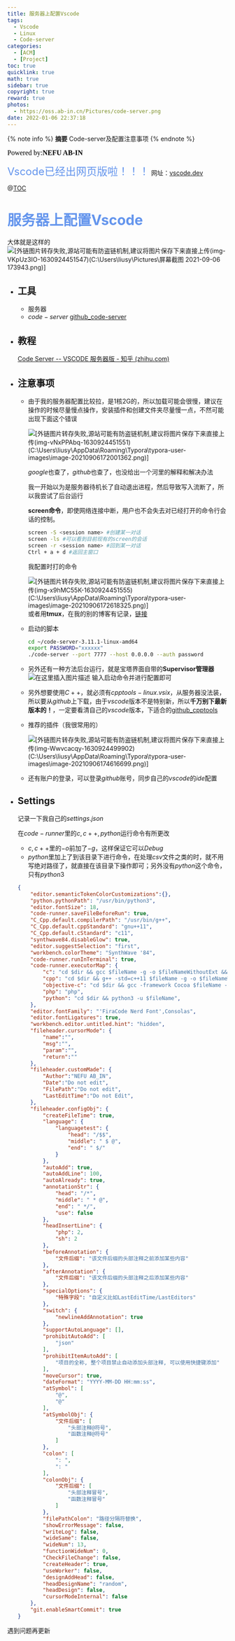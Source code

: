 ```yaml
---
title: 服务器上配置Vscode
tags:
  - Vscode
  - Linux
  - Code-server
categories:
  - [ACM]
  - [Project]
toc: true
quicklink: true
math: true
sidebar: true
copyright: true
reward: true
photos:
  - https://oss.ab-in.cn/Pictures/code-server.png
date: 2022-01-06 22:37:18
---
```


{% note info %}
**摘要**
Code-server及配置注意事项
{% endnote %}
<!-- more -->


<font color=#000000	size=3 face=楷体>Powered by:**NEFU AB-IN**</font>


<font color=#6495ED size=5>Vscode已经出网页版啦！！！</font>
网址：[vscode.dev](https://vscode.dev/)

@[TOC](文章目录)	
# <font color=#6495ED size=6>服务器上配置Vscode</font>

大体就是这样的![\[外链图片转存失败,源站可能有防盗链机制,建议将图片保存下来直接上传(img-VKpUz3IO-1630924451547)(C:\Users\liusy\Pictures\屏幕截图 2021-09-06 173943.png)\]](https://img-blog.csdnimg.cn/6da5836558404889a02acd28ba17caa5.png?x-oss-process=image/watermark,type_ZHJvaWRzYW5zZmFsbGJhY2s,shadow_50,text_Q1NETiBATkVGVSBBQl9JTg==,size_20,color_FFFFFF,t_70,g_se,x_16)


* ## 工具

  * 服务器 
  * $code-server$ [github_code-server](https://github.com/cdr/code-server)

* ## 教程

  [Code Server -- VSCODE 服务器版 - 知乎 (zhihu.com)](https://zhuanlan.zhihu.com/p/62570740?utm_oi=41299306610688)

* ## 注意事项

  * 由于我的服务器配置比较拉，是1核2G的，所以加载可能会很慢，建议在操作的时候尽量慢点操作，安装插件和创建文件夹尽量慢一点，不然可能出现下面这个错误

    ![\[外链图片转存失败,源站可能有防盗链机制,建议将图片保存下来直接上传(img-vNxPPAbq-1630924451551)(C:\Users\liusy\AppData\Roaming\Typora\typora-user-images\image-20210906172001362.png)\]](https://img-blog.csdnimg.cn/2a62f87f7d17468e857a362497120fa8.png)


    $google$也查了，$github$也查了，也没给出一个河里的解释和解决办法

    我一开始以为是服务器待机长了自动退出进程，然后导致写入流断了，所以我尝试了后台运行

    

    **screen命令**，即使网络连接中断，用户也不会失去对已经打开的命令行会话的控制。
    

    ```bash
    screen -S <session name> #创建某一对话
    screen -ls #可以看到目前现有的screen的会话
    screen -r <session name> #回到某一对话
    Ctrl + a + d #返回主窗口
    ```

    我配置时打的命令

    ![\[外链图片转存失败,源站可能有防盗链机制,建议将图片保存下来直接上传(img-x9hMC55K-1630924451555)(C:\Users\liusy\AppData\Roaming\Typora\typora-user-images\image-20210906172618325.png)\]](https://img-blog.csdnimg.cn/fadf2f6342104e7e832fd951e081b659.png?x-oss-process=image/watermark,type_ZHJvaWRzYW5zZmFsbGJhY2s,shadow_50,text_Q1NETiBATkVGVSBBQl9JTg==,size_20,color_FFFFFF,t_70,g_se,x_16)
	或者用**tmux**，在我的别的博客有记录，[链接](https://blog.csdn.net/qq_45859188/article/details/116903399)

  * 启动的脚本
  

	```bash
	cd ~/code-server-3.11.1-linux-amd64
	export PASSWORD="xxxxxx"
	./code-server --port 7777 --host 0.0.0.0 --auth password
	```

  * 另外还有一种方法后台运行，就是宝塔界面自带的**Supervisor管理器**
  ![在这里插入图片描述](https://img-blog.csdnimg.cn/07ce358861874e1e9eb22f31ea649ea7.png?x-oss-process=image/watermark,type_ZHJvaWRzYW5zZmFsbGJhY2s,shadow_50,text_Q1NETiBATkVGVSBBQi1JTg==,size_20,color_FFFFFF,t_70,g_se,x_16)
	 输入启动命令并进行配置即可

  * 另外想要使用$C++$，就必须有$cpptools-linux.vsix$，从服务器没法装，所以要从$github$上下载，由于$vscode$版本不是特别新，所以**千万别下最新版本的！**，一定要看清自己的$vscode$版本，下适合的[github_cpptools](https://github.com/microsoft/vscode-cpptools/releases)

  * 推荐的插件（我很常用的）

    ![\[外链图片转存失败,源站可能有防盗链机制,建议将图片保存下来直接上传(img-Wwvcacqy-1630924499902)(C:\Users\liusy\AppData\Roaming\Typora\typora-user-images\image-20210906174616699.png)\]](https://img-blog.csdnimg.cn/498de183245742f4a596099508c73a9b.png?x-oss-process=image/watermark,type_ZHJvaWRzYW5zZmFsbGJhY2s,shadow_50,text_Q1NETiBATkVGVSBBQl9JTg==,size_11,color_FFFFFF,t_70,g_se,x_16)


    

  * 还有账户的登录，可以登录$github$账号，同步自己的$vscode$的$ide$配置

    

* ## Settings

  记录一下我自己的$settings.json$

  在$code-runner$里的$c,c++,python$运行命令有所更改

  * $c,c++$里的$-o$前加了$-g$，这样保证它可以$Debug$
  * $python$里加上了到该目录下进行命令，在处理$csv$文件之类的时，就不用写绝对路径了，就直接在该目录下操作即可；另外没有$python$这个命令，只有$python3$

  ```json
  {
      "editor.semanticTokenColorCustomizations":{},
      "python.pythonPath": "/usr/bin/python3",
      "editor.fontSize": 18,
      "code-runner.saveFileBeforeRun": true,
      "C_Cpp.default.compilerPath": "/usr/bin/g++",
      "C_Cpp.default.cppStandard": "gnu++11",
      "C_Cpp.default.cStandard": "c11",
      "synthwave84.disableGlow": true,
      "editor.suggestSelection": "first",
      "workbench.colorTheme": "SynthWave '84",
      "code-runner.runInTerminal": true,
      "code-runner.executorMap": {
          "c": "cd $dir && gcc $fileName -g -o $fileNameWithoutExt && $dir$fileNameWithoutExt",
          "cpp": "cd $dir && g++ -std=c++11 $fileName -g -o $fileNameWithoutExt && $dir$fileNameWithoutExt",
          "objective-c": "cd $dir && gcc -framework Cocoa $fileName -o $fileNameWithoutExt && $dir$fileNameWithoutExt",
          "php": "php",
          "python": "cd $dir && python3 -u $fileName",
      },
      "editor.fontFamily": "'FiraCode Nerd Font',Consolas",
      "editor.fontLigatures": true,
      "workbench.editor.untitled.hint": "hidden",
      "fileheader.cursorMode": {
          "name":"",
          "msg":"",
          "param":"",
          "return":""
      },
      "fileheader.customMade": {
          "Author":"NEFU AB_IN",
          "Date":"Do not edit",
          "FilePath":"Do not edit",
          "LastEditTime":"Do not Edit",
      },
      "fileheader.configObj": {
          "createFileTime": true,
          "language": {
              "languagetest": {
                  "head": "/$$",
                  "middle": " $ @",
                  "end": " $/"
              }
          },
          "autoAdd": true,
          "autoAddLine": 100,
          "autoAlready": true,
          "annotationStr": {
              "head": "/*",
              "middle": " * @",
              "end": " */",
              "use": false
          },
          "headInsertLine": {
              "php": 2,
              "sh": 2
          },
          "beforeAnnotation": {
              "文件后缀": "该文件后缀的头部注释之前添加某些内容"
          },
          "afterAnnotation": {
              "文件后缀": "该文件后缀的头部注释之后添加某些内容"
          },
          "specialOptions": {
              "特殊字段": "自定义比如LastEditTime/LastEditors"
          },
          "switch": {
              "newlineAddAnnotation": true
          },
          "supportAutoLanguage": [],
          "prohibitAutoAdd": [
              "json"
          ],
          "prohibitItemAutoAdd": [
              "项目的全称, 整个项目禁止自动添加头部注释, 可以使用快捷键添加"
          ],
          "moveCursor": true,
          "dateFormat": "YYYY-MM-DD HH:mm:ss",
          "atSymbol": [
              "@",
              "@"
          ],
          "atSymbolObj": {
              "文件后缀": [
                  "头部注释@符号",
                  "函数注释@符号"
              ]
          },
          "colon": [
              ": ",
              ": "
          ],
          "colonObj": {
              "文件后缀": [
                  "头部注释冒号",
                  "函数注释冒号"
              ]
          },
          "filePathColon": "路径分隔符替换",
          "showErrorMessage": false,
          "writeLog": false,
          "wideSame": false,
          "wideNum": 13,
          "functionWideNum": 0,
          "CheckFileChange": false,
          "createHeader": true,
          "useWorker": false,
          "designAddHead": false,
          "headDesignName": "random",
          "headDesign": false,
          "cursorModeInternal": false
      },
      "git.enableSmartCommit": true
  }
  ```

遇到问题再更新

